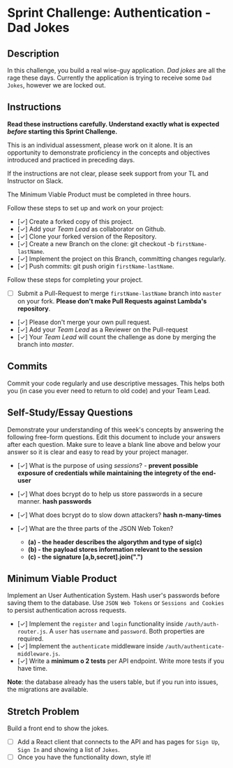 # Sprint Challenge: Authentication - Dad Jokes

## Description

In this challenge, you build a real wise-guy application. _Dad jokes_ are all the rage these days. Currently the application is trying to receive some `Dad Jokes`, however we are locked out.

## Instructions

**Read these instructions carefully. Understand exactly what is expected _before_ starting this Sprint Challenge.**

This is an individual assessment, please work on it alone. It is an opportunity to demonstrate proficiency in the concepts and objectives introduced and practiced in preceding days.

If the instructions are not clear, please seek support from your TL and Instructor on Slack.

The Minimum Viable Product must be completed in three hours.

Follow these steps to set up and work on your project:

- [✓] Create a forked copy of this project.
- [✓] Add your _Team Lead_ as collaborator on Github.
- [✓] Clone your forked version of the Repository.
- [✓] Create a new Branch on the clone: git checkout -b `firstName-lastName`.
- [✓] Implement the project on this Branch, committing changes regularly.
- [✓] Push commits: git push origin `firstName-lastName`.

Follow these steps for completing your project.

- [ ] Submit a Pull-Request to merge `firstName-lastName` branch into `master` on your fork. **Please don't make Pull Requests against Lambda's repository**.
- [✓] Please don't merge your own pull request.
- [✓] Add your _Team Lead_ as a Reviewer on the Pull-request
- [✓] Your _Team Lead_ will count the challenge as done by merging the branch into _master_.

## Commits

Commit your code regularly and use descriptive messages. This helps both you (in case you ever need to return to old code) and your Team Lead.

## Self-Study/Essay Questions

Demonstrate your understanding of this week's concepts by answering the following free-form questions. Edit this document to include your answers after each question. Make sure to leave a blank line above and below your answer so it is clear and easy to read by your project manager.

- [✓] What is the purpose of using _sessions_? - **prevent possible exposure of credentials while maintaining the integrety of the end-user**

- [✓] What does bcrypt do to help us store passwords in a secure manner. **hash passwords**
- [✓] What does bcrypt do to slow down attackers? **hash n-many-times**

- [✓] What are the three parts of the JSON Web Token?
  - **(a) - the header describes the algorythm and type of sig(c)**
  - **(b) - the payload stores information relevant to the session**
  - **(c) - the signature [a,b,secret].join(".")**

## Minimum Viable Product

Implement an User Authentication System. Hash user's passwords before saving them to the database. Use `JSON Web Tokens` or `Sessions and Cookies` to persist authentication across requests.

- [✓] Implement the `register` and `login` functionality inside `/auth/auth-router.js`. A `user` has `username` and `password`. Both properties are required.
- [✓] Implement the `authenticate` middleware inside `/auth/authenticate-middleware.js`.
- [✓] Write a **minimum o 2 tests** per API endpoint. Write more tests if you have time.

**Note**: the database already has the users table, but if you run into issues, the migrations are available.

## Stretch Problem

Build a front end to show the jokes.

- [ ] Add a React client that connects to the API and has pages for `Sign Up`, `Sign In` and showing a list of `Jokes`.
- [ ] Once you have the functionality down, style it!
